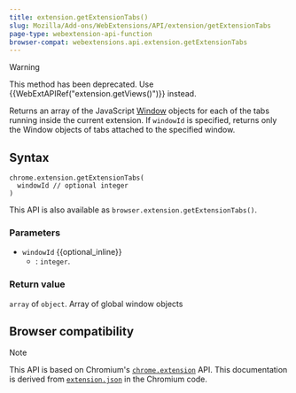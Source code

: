 ```yaml
---
title: extension.getExtensionTabs()
slug: Mozilla/Add-ons/WebExtensions/API/extension/getExtensionTabs
page-type: webextension-api-function
browser-compat: webextensions.api.extension.getExtensionTabs
---
```




> [!WARNING]
> This method has been deprecated. Use {{WebExtAPIRef("extension.getViews()")}} instead.

Returns an array of the JavaScript [Window](/Web/API/Window) objects for each of the tabs running inside the current extension. If `windowId` is specified, returns only the Window objects of tabs attached to the specified window.

## Syntax

```js-nolint
chrome.extension.getExtensionTabs(
  windowId // optional integer
)
```

This API is also available as `browser.extension.getExtensionTabs()`.

### Parameters

- `windowId` {{optional_inline}}
  - : `integer`.

### Return value

`array` of `object`. Array of global window objects

## Browser compatibility





> [!NOTE]
> This API is based on Chromium's [`chrome.extension`](https://developer.chrome.com/docs/extensions/reference/api/extension#method-getExtensionTabs) API. This documentation is derived from [`extension.json`](https://chromium.googlesource.com/chromium/src/+/master/chrome/common/extensions/api/extension.json) in the Chromium code.

<!--
// Copyright 2015 The Chromium Authors. All rights reserved.
//
// Redistribution and use in source and binary forms, with or without
// modification, are permitted provided that the following conditions are
// met:
//
//    * Redistributions of source code must retain the above copyright
// notice, this list of conditions and the following disclaimer.
//    * Redistributions in binary form must reproduce the above
// copyright notice, this list of conditions and the following disclaimer
// in the documentation and/or other materials provided with the
// distribution.
//    * Neither the name of Google Inc. nor the names of its
// contributors may be used to endorse or promote products derived from
// this software without specific prior written permission.
//
// THIS SOFTWARE IS PROVIDED BY THE COPYRIGHT HOLDERS AND CONTRIBUTORS
// "AS IS" AND ANY EXPRESS OR IMPLIED WARRANTIES, INCLUDING, BUT NOT
// LIMITED TO, THE IMPLIED WARRANTIES OF MERCHANTABILITY AND FITNESS FOR
// A PARTICULAR PURPOSE ARE DISCLAIMED. IN NO EVENT SHALL THE COPYRIGHT
// OWNER OR CONTRIBUTORS BE LIABLE FOR ANY DIRECT, INDIRECT, INCIDENTAL,
// SPECIAL, EXEMPLARY, OR CONSEQUENTIAL DAMAGES (INCLUDING, BUT NOT
// LIMITED TO, PROCUREMENT OF SUBSTITUTE GOODS OR SERVICES; LOSS OF USE,
// DATA, OR PROFITS; OR BUSINESS INTERRUPTION) HOWEVER CAUSED AND ON ANY
// THEORY OF LIABILITY, WHETHER IN CONTRACT, STRICT LIABILITY, OR TORT
// (INCLUDING NEGLIGENCE OR OTHERWISE) ARISING IN ANY WAY OUT OF THE USE
// OF THIS SOFTWARE, EVEN IF ADVISED OF THE POSSIBILITY OF SUCH DAMAGE.
-->
